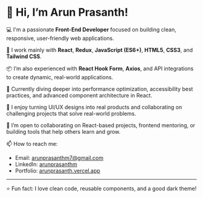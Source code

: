 # 👋 Hi, I’m Arun Prasanth!

💻 I'm a passionate **Front-End Developer** focused on building clean, responsive, user-friendly web applications.

🔧 I work mainly with **React**, **Redux**, **JavaScript (ES6+)**, **HTML5**, **CSS3**, and **Tailwind CSS**.  

📦 I’m also experienced with **React Hook Form**, **Axios**, and API integrations to create dynamic, real-world applications.

🌱 Currently diving deeper into performance optimization, accessibility best practices, and advanced component architecture in React.

🚀 I enjoy turning UI/UX designs into real products and collaborating on challenging projects that solve real-world problems.

🤝 I’m open to collaborating on React-based projects, frontend mentoring, or building tools that help others learn and grow.

📫 How to reach me:
- Email: [arunprasanthm7@gmail.com](mailto:arunprasanthm7@gmail.com)
- LinkedIn: [arunprasanthm](https://www.linkedin.com/in/arunprasanthm/)
- Portfolio: [arunprasanth.vercel.app](https://arunprasanth.vercel.app/)
---

⭐ Fun fact: I love clean code, reusable components, and a good dark theme!
